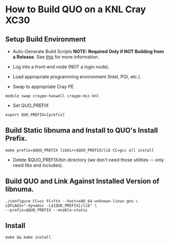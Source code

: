How to Build QUO on a KNL Cray XC30
===================================

## Setup Build Environment

* Auto-Generate Build Scripts **NOTE: Required Only if NOT Building from a
  Release.** See [this](typical.md) for more information.

* Log into a front-end node (NOT a login node).

* Load appropriate programming environment (Intel, PGI, etc.).

* Swap to appropriate Cray PE
```
module swap craype-haswell craype-mic-knl
```

* Set QUO_PREFIX
```
export QUO_PREFIX=[prefix]
```

## Build Static libnuma and Install to QUO's Install Prefix.

```
make prefix=$QUO_PREFIX libdir=$QUO_PREFIX/lib CC=gcc all install
```

* Delete $QUO_PREFIX/bin directory (we don't need those utilities -- only need
  libs and includes).

## Build QUO and Link Against Installed Version of libnuma.

```
./configure CC=cc FC=ftn --host=x86_64-unknown-linux-gnu \
LDFLAGS="-dynamic -L${QUO_PREFIX}/lib" \
--prefix=$QUO_PREFIX --enable-static
```

## Install

```
make && make install
```
